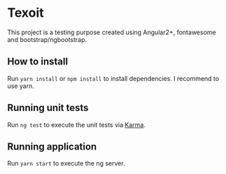 # Texoit

This project is a testing purpose created using Angular2+, fontawesome and bootstrap/ngbootstrap.

## How to install

Run `yarn install` or `npm install` to install dependencies. I recommend to use yarn.

## Running unit tests

Run `ng test` to execute the unit tests via [Karma](https://karma-runner.github.io).

## Running application

Run `yarn start` to execute the ng server.

